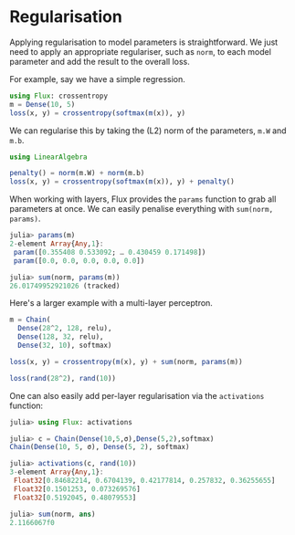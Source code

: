 # Regularisation

Applying regularisation to model parameters is straightforward. We just need to
apply an appropriate regulariser, such as `norm`, to each model parameter and
add the result to the overall loss.

For example, say we have a simple regression.

```julia
using Flux: crossentropy
m = Dense(10, 5)
loss(x, y) = crossentropy(softmax(m(x)), y)
```

We can regularise this by taking the (L2) norm of the parameters, `m.W` and `m.b`.

```julia
using LinearAlgebra

penalty() = norm(m.W) + norm(m.b)
loss(x, y) = crossentropy(softmax(m(x)), y) + penalty()
```

When working with layers, Flux provides the `params` function to grab all
parameters at once. We can easily penalise everything with `sum(norm, params)`.

```julia
julia> params(m)
2-element Array{Any,1}:
 param([0.355408 0.533092; … 0.430459 0.171498])
 param([0.0, 0.0, 0.0, 0.0, 0.0])

julia> sum(norm, params(m))
26.01749952921026 (tracked)
```

Here's a larger example with a multi-layer perceptron.

```julia
m = Chain(
  Dense(28^2, 128, relu),
  Dense(128, 32, relu),
  Dense(32, 10), softmax)

loss(x, y) = crossentropy(m(x), y) + sum(norm, params(m))

loss(rand(28^2), rand(10))
```

One can also easily add per-layer regularisation via the `activations` function:

```julia
julia> using Flux: activations

julia> c = Chain(Dense(10,5,σ),Dense(5,2),softmax)
Chain(Dense(10, 5, σ), Dense(5, 2), softmax)

julia> activations(c, rand(10))
3-element Array{Any,1}:
 Float32[0.84682214, 0.6704139, 0.42177814, 0.257832, 0.36255655]
 Float32[0.1501253, 0.073269576]                                 
 Float32[0.5192045, 0.48079553]                                  

julia> sum(norm, ans)
2.1166067f0
```
